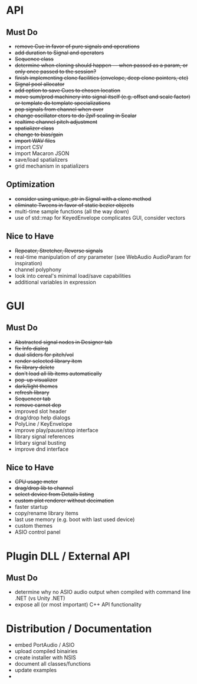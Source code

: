 # API
## Must Do
- ~~remove Cue in favor of pure signals and operations~~
- ~~add duration to Signal and operators~~
- ~~Sequence class~~
- ~~determine when cloning should happen -- when passed as a param, or only once passed to the session?~~
- ~~finish implementing clone facilities (envelope, deep clone pointers, etc)~~ 
- ~~Signal pool allocator~~ 
- ~~add option to save Cues to chosen location~~
- ~~move sum/prod machinery into signal itself (e.g. offset and scale factor) or template do template specializations~~ 
- ~~pop signals from channel when over~~
- ~~change oscillator ctors to do 2*pi*f scaling in Scalar~~
- ~~realtime channel pitch adjustment~~
- ~~spatializer class~~
- ~~change to bias/gain~~
- ~~import WAV files~~
- import CSV
- import Macaron JSON
- save/load spatializers
- grid mechanism in spatializers

## Optimization
- ~~consider using unique_ptr in Signal with a clone method~~
- ~~eliminate Tweens in favor of static bezier objects~~
- multi-time sample functions (all the way down)
- use of std::map for KeyedEnvelope complicates GUI, consider vectors

## Nice to Have
- ~~Repeater, Stretcher, Reverse signals~~
- real-time manipulation of *any* parameter (see WebAudio AudioParam for inspiration)
- channel polyphony 
- look into cereal's minimal load/save capabilities
- additional variables in expression

# GUI
## Must Do
- ~~Abstracted signal nodes in Designer tab~~
- ~~fix Info dialog~~
- ~~dual sliders for pitch/vol~~
- ~~render selected library item~~
- ~~fix library delete~~
- ~~don't load all lib items automatically~~
- ~~pop-up visualizer~~
- ~~dark/light themes~~
- ~~refresh library~~
- ~~Sequencer tab~~
- ~~remove carnot dep~~
- improved slot header
- drag/drop help dialogs
- PolyLine / KeyEnvelope
- improve play/pause/stop interface
- library signal references
- lirbary signal busting
- improve dnd interface

## Nice to Have
- ~~CPU usage meter~~
- ~~drag/drop lib to channel~~
- ~~select device from Details listing~~
- ~~custom plot renderer without decimation~~
- faster startup
- copy/rename library items
- last use memory (e.g. boot with last used device)
- custom themes
- ASIO control panel

# Plugin DLL / External API
## Must Do
- determine why no ASIO audio output when compiled with command line .NET (vs Unity .NET)
- expose all (or most important) C++ API functionality

# Distribution / Documentation
- embed PortAudio / ASIO
- upload compiled binairies
- create installer with NSIS
- document all classes/functions
- update examples
- 
